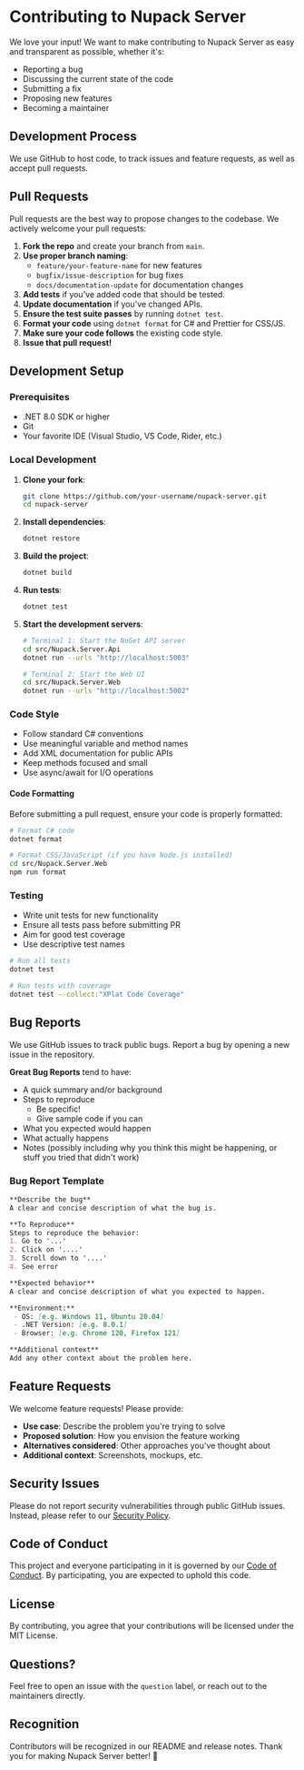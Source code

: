 # Contributing to Nupack Server

We love your input! We want to make contributing to Nupack Server as easy and transparent as possible, whether it's:

- Reporting a bug
- Discussing the current state of the code
- Submitting a fix
- Proposing new features
- Becoming a maintainer

## Development Process

We use GitHub to host code, to track issues and feature requests, as well as accept pull requests.

## Pull Requests

Pull requests are the best way to propose changes to the codebase. We actively welcome your pull requests:

1. **Fork the repo** and create your branch from `main`.
2. **Use proper branch naming**:
   - `feature/your-feature-name` for new features
   - `bugfix/issue-description` for bug fixes
   - `docs/documentation-update` for documentation changes
3. **Add tests** if you've added code that should be tested.
4. **Update documentation** if you've changed APIs.
5. **Ensure the test suite passes** by running `dotnet test`.
6. **Format your code** using `dotnet format` for C# and Prettier for CSS/JS.
7. **Make sure your code follows** the existing code style.
8. **Issue that pull request!**

## Development Setup

### Prerequisites

- .NET 8.0 SDK or higher
- Git
- Your favorite IDE (Visual Studio, VS Code, Rider, etc.)

### Local Development

1. **Clone your fork**:
   ```bash
   git clone https://github.com/your-username/nupack-server.git
   cd nupack-server
   ```

2. **Install dependencies**:
   ```bash
   dotnet restore
   ```

3. **Build the project**:
   ```bash
   dotnet build
   ```

4. **Run tests**:
   ```bash
   dotnet test
   ```

5. **Start the development servers**:
   ```bash
   # Terminal 1: Start the NuGet API server
   cd src/Nupack.Server.Api
   dotnet run --urls "http://localhost:5003"

   # Terminal 2: Start the Web UI
   cd src/Nupack.Server.Web
   dotnet run --urls "http://localhost:5002"
   ```

### Code Style

- Follow standard C# conventions
- Use meaningful variable and method names
- Add XML documentation for public APIs
- Keep methods focused and small
- Use async/await for I/O operations

#### Code Formatting

Before submitting a pull request, ensure your code is properly formatted:

```bash
# Format C# code
dotnet format

# Format CSS/JavaScript (if you have Node.js installed)
cd src/Nupack.Server.Web
npm run format
```

### Testing

- Write unit tests for new functionality
- Ensure all tests pass before submitting PR
- Aim for good test coverage
- Use descriptive test names

```bash
# Run all tests
dotnet test

# Run tests with coverage
dotnet test --collect:"XPlat Code Coverage"
```

## Bug Reports

We use GitHub issues to track public bugs. Report a bug by opening a new issue in the repository.

**Great Bug Reports** tend to have:

- A quick summary and/or background
- Steps to reproduce
  - Be specific!
  - Give sample code if you can
- What you expected would happen
- What actually happens
- Notes (possibly including why you think this might be happening, or stuff you tried that didn't work)

### Bug Report Template

```markdown
**Describe the bug**
A clear and concise description of what the bug is.

**To Reproduce**
Steps to reproduce the behavior:
1. Go to '...'
2. Click on '....'
3. Scroll down to '....'
4. See error

**Expected behavior**
A clear and concise description of what you expected to happen.

**Environment:**
 - OS: [e.g. Windows 11, Ubuntu 20.04]
 - .NET Version: [e.g. 8.0.1]
 - Browser: [e.g. Chrome 120, Firefox 121]

**Additional context**
Add any other context about the problem here.
```

## Feature Requests

We welcome feature requests! Please provide:

- **Use case**: Describe the problem you're trying to solve
- **Proposed solution**: How you envision the feature working
- **Alternatives considered**: Other approaches you've thought about
- **Additional context**: Screenshots, mockups, etc.

## Security Issues

Please do not report security vulnerabilities through public GitHub issues. Instead, please refer to our [Security Policy](SECURITY.md).

## Code of Conduct

This project and everyone participating in it is governed by our [Code of Conduct](CODE_OF_CONDUCT.md). By participating, you are expected to uphold this code.

## License

By contributing, you agree that your contributions will be licensed under the MIT License.

## Questions?

Feel free to open an issue with the `question` label, or reach out to the maintainers directly.

## Recognition

Contributors will be recognized in our README and release notes. Thank you for making Nupack Server better! 🎉
